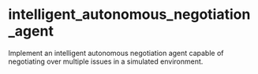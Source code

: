 # intelligent_autonomous_negotiation_agent
Implement an intelligent autonomous negotiation agent capable of negotiating over multiple issues in a simulated environment. 
